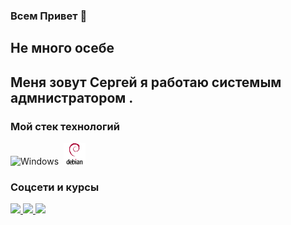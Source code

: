 ### Всем Привет  👋

## Не много осебе 
Меня зовут **Сергей** я работаю системым адмнистратором .
- 

### Мой стек технологий
<div id="badges">
    <img src="https://cdn.jsdelivr.net/gh/devicons/devicon/icons/windows8/windows8-original.svg" 
    title="windows" alt="Windows" width="35" height="35"/>&nbsp;
    <img src="https://github.com/devicons/devicon/blob/master/icons/debian/debian-original-wordmark.svg" 
    title="Debian" alt="Debian" width="35" height="35"/>&nbsp;
</div>

          
             

### Соцсети и курсы 
<a href="your-linkedin-URL">
<img src="https://img.shields.io/badge/LinkedIn-blue?style=for-the-badge&logo=linkedin&logoColor=white"
<a href="your-youtube-URL">
<img src="https://img.shields.io/badge/YouTube-red?style=for-the-badge&logo=youtube&logoColor=white" 
<a href="your-twitter-URL">
<img src="https://img.shields.io/badge/Twitter-blue?style=for-the-badge&logo=twitter&logoColor=white" 
</a>




